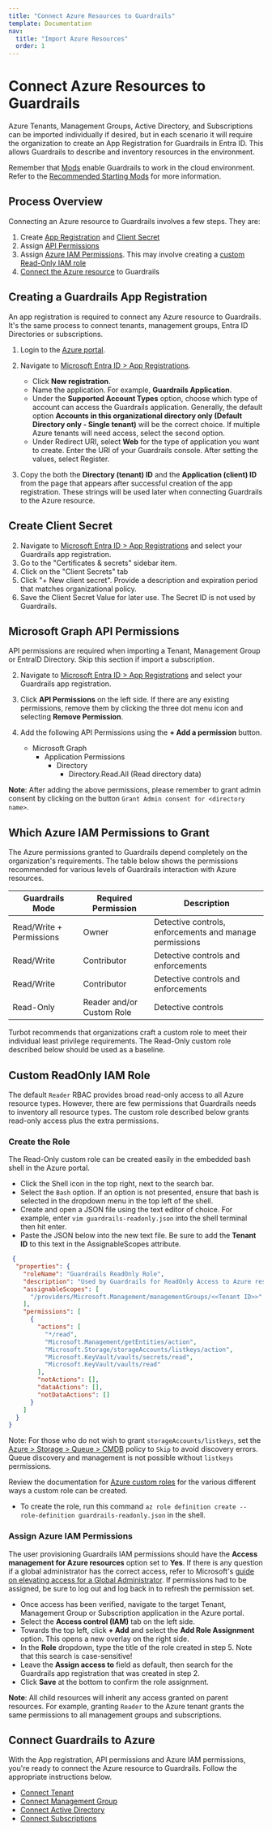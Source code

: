 ```yaml
---
title: "Connect Azure Resources to Guardrails"
template: Documentation
nav:
  title: "Import Azure Resources"
  order: 1
---
```


# Connect Azure Resources to Guardrails

Azure Tenants, Management Groups, Active Directory, and Subscriptions can be
imported individually if desired, but in each scenario it will require the
organization to create an App Registration for Guardrails in Entra ID. This allows Guardrails to describe and inventory
resources in the environment.

Remember that [Mods](mods) enable Guardrails to work in the cloud environment. Refer
to the [Recommended Starting Mods](mods#recommended-starting-mods) for more information.

## Process Overview

Connecting an Azure resource to Guardrails involves a few steps. They are:

1. Create [App Registration](#creating-a-guardrails-app-registration) and [Client Secret](#create-client-secret)
2. Assign [API Permissions](#microsoft-graph-api-permissions)
3. Assign [Azure IAM Permissions](#assign-azure-iam-permissions). This may involve creating
   a [custom Read-Only IAM role](#custom-readonly-iam-role)
4. [Connect the Azure resource](#connect-azure-resources-to-guardrails) to Guardrails

## Creating a Guardrails App Registration

An app registration is required to connect any Azure resource to Guardrails. It's the same process to connect tenants,
management groups, Entra ID Directories or subscriptions.

1. Login to the [Azure portal](https://portal.azure.com/).
2. Navigate to
   [Microsoft Entra ID > App Registrations](https://portal.azure.com/#blade/Microsoft_AAD_IAM/ActiveDirectoryMenuBlade/RegisteredApps).

    - Click **New registration**.
    - Name the application. For example, **Guardrails Application**.
    - Under the **Supported Account Types** option, choose which type of account
      can access the Guardrails application. Generally, the default option **Accounts
      in this organizational directory only (Default Directory only - Single
      tenant)** will be the correct choice. If multiple Azure tenants will need
      access, select the second option.
    - Under Redirect URI, select **Web** for the type of application you want to
      create. Enter the URI of your Guardrails console. After setting the values,
      select Register.

3. Copy the both the **Directory (tenant) ID** and the **Application (client) ID** from the page that appears after
   successful creation of the app registration. These strings will be used later when connecting Guardrails to the Azure
   resource.

## Create Client Secret

2. Navigate to [Microsoft Entra ID > App Registrations](https://portal.azure.com/#view/Microsoft_AAD_IAM/ActiveDirectoryMenuBlade/~/RegisteredApps) and select your Guardrails app registration.
1. Go to the "Certificates & secrets" sidebar item.
2. Click on the "Client Secrets" tab
3. Click "+ New client secret". Provide a description and expiration period that matches organizational policy.
4. Save the Client Secret Value for later use. The Secret ID is not used by Guardrails.

## Microsoft Graph API Permissions

API permissions are required when importing a Tenant, Management Group or EntraID Directory. Skip this section if import
a subscription.

2. Navigate to [Microsoft Entra ID > App Registrations](https://portal.azure.com/#view/Microsoft_AAD_IAM/ActiveDirectoryMenuBlade/~/RegisteredApps) and select your Guardrails app registration.
2. Click **API Permissions** on the left side. If there are any existing permissions,
   remove them by clicking the three dot menu icon and selecting **Remove Permission**.
3. Add the following API Permissions using the **+ Add a permission** button.

    - Microsoft Graph
        - Application Permissions
            - Directory
                - Directory.Read.All (Read directory data)

**Note**: After adding the above permissions, please remember to grant admin
consent by clicking on the button `Grant Admin consent for <directory name>`.

## Which Azure IAM Permissions to Grant

The Azure permissions granted to Guardrails depend completely on the organization's requirements. The table below shows
the permissions recommended for various levels of Guardrails interaction with Azure resources.

| **Guardrails Mode**      | **Required Permission**   | **Description**                                         |
|--------------------------|---------------------------|---------------------------------------------------------|
| Read/Write + Permissions | Owner                     | Detective controls, enforcements and manage permissions |
| Read/Write               | Contributor               | Detective controls and enforcements                     |
| Read/Write               | Contributor               | Detective controls and enforcements                     |
| Read-Only                | Reader and/or Custom Role | Detective controls                                      |

Turbot recommends that organizations craft a custom role to meet their individual least privilege requirements. The
Read-Only custom role described below should be used as a baseline.

## Custom ReadOnly IAM Role

The default `Reader` RBAC provides broad read-only access to all Azure resource types. However, there are few
permissions that Guardrails needs to inventory all resource types. The custom role described below grants read-only
access plus the extra permissions.

### Create the Role

The Read-Only custom role can be created easily in the embedded bash shell in the Azure portal.

- Click the Shell icon in the top right, next to the search bar.
- Select the `Bash` option. If an option is not presented, ensure that bash
  is selected in the dropdown menu in the top left of the shell.
- Create and open a JSON file using the text editor of choice. For example,
  enter `vim guardrails-readonly.json` into the shell terminal then hit enter.
- Paste the JSON below into the new text file. Be sure to add the
  **Tenant ID** to this text in the AssignableScopes attribute.

```json
 {
  "properties": {
    "roleName": "Guardrails ReadOnly Role",
    "description": "Used by Guardrails for ReadOnly Access to Azure resources",
    "assignableScopes": [
      "/providers/Microsoft.Management/managementGroups/<<Tenant ID>>"
    ],
    "permissions": [
      {
        "actions": [
          "*/read",
          "Microsoft.Management/getEntities/action",
          "Microsoft.Storage/storageAccounts/listkeys/action",
          "Microsoft.KeyVault/vaults/secrets/read",
          "Microsoft.KeyVault/vaults/read"
        ],
        "notActions": [],
        "dataActions": [],
        "notDataActions": []
      }
    ]
  }
}
```

Note: For those who do not wish to grant `storageAccounts/listkeys`, set the
[Azure > Storage > Queue > CMDB](https://hub.guardrails.turbot.com/mods/azure/policies/azure-storage/queueCmdb)
policy to `Skip` to avoid discovery errors. Queue discovery and management is
not possible without `listkeys` permissions.

Review the documentation for
[Azure custom roles](https://docs.microsoft.com/en-us/azure/role-based-access-control/custom-roles)
for the various different ways a custom role can be created.

- To create the role, run this command `az role definition create --role-definition guardrails-readonly.json` in the
  shell.

### Assign Azure IAM Permissions

The user provisioning Guardrails IAM permissions should have the **Access management for Azure resources**
option set to **Yes**. If there is any question if a global administrator has
the correct access, refer to Microsoft's
[guide on elevating access for a Global Administrator](https://docs.microsoft.com/en-us/azure/role-based-access-control/elevate-access-global-admin).
If permissions had to be assigned, be sure to log out and log back in to
refresh the permission set.

- Once access has been verified, navigate to the target Tenant, Management Group or Subscription
  application in the Azure portal.
- Select the **Access control (IAM)** tab on the left side.
- Towards the top left, click **+ Add** and select the **Add Role
  Assignment** option. This opens a new overlay on the right side.
- In the **Role** dropdown, type the title of the role created in step 5.
  Note that this search is case-sensitive!
- Leave the **Assign access to** field as default, then search for the Guardrails app registration that was created in
  step 2.
- Click **Save** at the bottom to confirm the role assignment.

**Note**: All child resources will inherit any access granted on parent resources. For example, granting `Reader` to
the Azure tenant grants the same permissions to all management groups and subscriptions.

## Connect Guardrails to Azure

With the App registration, API permissions and Azure IAM permissions, you're ready to connect the Azure resource to
Guardrails. Follow the appropriate instructions below.

- [Connect Tenant](integrations/azure/import/tenant)
- [Connect Management Group](integrations/azure/import/management-group)
- [Connect Active Directory](integrations/azure/import/active-directory)
- [Connect Subscriptions](integrations/azure/import/subscription)